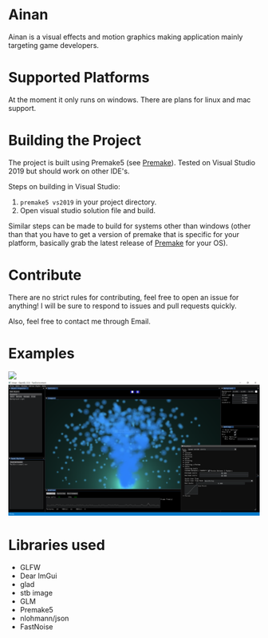 # Ainan
Ainan is a visual effects and motion graphics making application mainly targeting game developers.

# Supported Platforms

At the moment it only runs on windows.
There are plans for linux and mac support.

# Building the Project
The project is built using Premake5 (see [Premake](https://github.com/premake/premake-core)). Tested on Visual Studio 2019 but should work on other IDE's.

Steps on building in Visual Studio:

1. `premake5 vs2019` in your project directory.
2. Open visual studio solution file and build.

Similar steps can be made to build for systems other than windows (other than that you have to get a version of premake that is specific for your platform, basically grab the latest release of [Premake](https://github.com/premake/premake-core) for your OS). 

# Contribute
There are no strict rules for contributing, feel free to open an issue for anything! I will be sure to respond to issues and pull requests quickly.

Also, feel free to contact me through Email.

# Examples
![](github/appGIF.gif)
![](github/appScreenshot.PNG)

# Libraries used
* GLFW
* Dear ImGui
* glad
* stb image
* GLM
* Premake5
* nlohmann/json
* FastNoise
